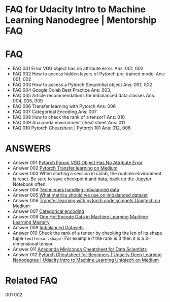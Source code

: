 # FAQ for Udacity Intro to Machine Learning Nanodegree | Mentorship FAQ

# FAQ
- FAQ 001	Error VGG object has no attribute error. Ans: 001, 002
- FAQ 002	How to access hidden layers of Pytorch pre-trained model Ans: 001, 002
- FAQ 003 	How to access a Pytorch Sequential object Ans: 001, 002
- FAQ 004	Google Colab Best Practice Ans: 003,
- FAQ 005	Article recommendations for imbalanced data classes Ans: 004, 005, 009
- FAQ 006	Transfer learning with Pytorch Ans: 006
- FAQ 007 	Categorical Encoding Ans: 007
- FAQ 008	How to check the rank of a tensor? Ans: 010
- FAQ 009	Anaconda environment cheat sheet Ans: 011
- FAQ 010	Pytorch Cheatsheet | Pytorch 101 Ans: 012, 006

# ANSWERS
- Answer 001 [Pytorch Forum VGG Object Has No Attribute Error](https://discuss.pytorch.org/t/vgg-object-has-no-attribute-fc/9124/3)
- Answer 002 [Pytorch Transfer learning on Medium](http://bit.ly/transfer_learning_pytorch)
- Answer 003 When starting a session in colab, the runtime environment is reset. Be sure to save checkpoint and data, back up the Jupyter Notebook often. 
- Answer 004 [Techniques handling imbalanced data](https://www.kdnuggets.com/2017/06/7-techniques-handle-imbalanced-data.html)
- Answer 005 [What metrics should we use on imbalanced dataset](https://towardsdatascience.com/what-metrics-should-we-use-on-imbalanced-data-set-precision-recall-roc-e2e79252aeba)
- Answer 006 [Transfer learning with pytorch code snippets Uniqtech on Medium](https://medium.com/data-science-bootcamp/transfer-learning-with-pytorch-code-snippet-load-a-pretrained-model-900374950004)
- Answer 007 [Categorical encoding](https://pbpython.com/categorical-encoding.html)
- Answer 008 [One Hot Encode Data in Machine Learning Machine Learning Mastery](https://machinelearningmastery.com/why-one-hot-encode-data-in-machine-learning/)
- Answer 009 [Imbalanced Datasets](https://blog.dominodatalab.com/imbalanced-datasets/)
- Answer 010 Check the rank of a tensor by checking the len of its shape tuple `len(tensor.shape)` For example if the rank is 3 then it is a 3-dimensional tensor.
- Answer 011 [Anaconda Miniconda Cheatsheet for Data Scientists](https://link.medium.com/Rw63GQ2peY)
- Answer 012 [Pytorch Cheatsheet for Beginners | Udacity Deep Learning Nanodegree | Udacity Intro to Machine Learning Uniqtech on Medium](https://medium.com/@uniqtech/pytorch-cheat-sheet-for-beginners-and-udacity-deep-learning-nanodegree-5aadc827de82)

# Related FAQ 
001 002

